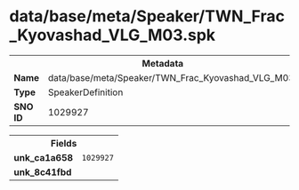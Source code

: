 <h1>data/base/meta/Speaker/TWN_Frac_Kyovashad_VLG_M03.spk</h1><table><tr><th colspan="100%">Metadata</th></tr><tr><td><b>Name</b></td><td>data/base/meta/Speaker/TWN_Frac_Kyovashad_VLG_M03.spk</td></tr><tr><td><b>Type</b></td><td>SpeakerDefinition</td></tr><tr><td><b>SNO ID</b></td><td>1029927</td></tr></table>

<table><tr><th colspan="100%">Fields</th></tr><tr><td><b>unk_ca1a658</b></td><td><code>1029927</code></td></tr><tr><td><b>unk_8c41fbd</b></td><td></td></tr></table>

